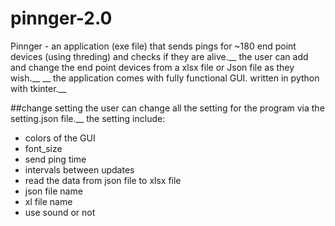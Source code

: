 # pinnger-2.0

Pinnger - an application (exe file) that sends pings for ~180 end point devices (using threding) and checks if they are alive.__
the user can add and change the end point devices from a xlsx file or Json file as they wish.__
__
the application comes with fully functional GUI. written in python with tkinter.__

##change setting
the user can change all the setting for the program via the setting.json file.__
the setting include:
* colors of the GUI
* font_size
* send ping time
* intervals between updates 
* read the data from json file to xlsx file
* json file name
* xl file name
* use sound or not

 
